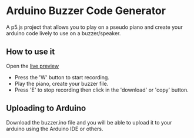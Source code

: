 # Arduino Buzzer Code Generator

A p5.js project that allows you to play on a pseudo piano and create your arduino code lively to use on a buzzer/speaker.

## How to use it

Open the [live preview](https://ThiagoAugustoSM.github.io/arduino-buzzer-code-generator/)

- Press the 'W' button to start recording.
- Play the piano, create your buzzer file.
- Press 'E' to stop recording then click in the 'download' or 'copy' button.

## Uploading to Arduino

Download the buzzer.ino file and you will be able to upload it to your arduino using the Arduino IDE or others.
